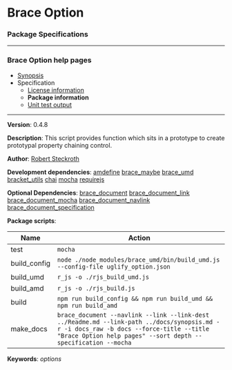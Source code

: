# Brace Option
### Package Specifications

----

### Brace Option help pages
* [Synopsis](https://github.com/restarian/brace_prototype/blob/master/docs/synopsis.md)
* Specification
  * [License information](https://github.com/restarian/brace_prototype/blob/master/docs/specification/license_information.md)
  * **Package information**
  * [Unit test output](https://github.com/restarian/brace_prototype/blob/master/docs/specification/unit_test_output.md)
----

**Version**: 0.4.8

**Description**: This script provides function which sits in a prototype to create prototypal property chaining control.

**Author**: [Robert Steckroth](mailto:RobertSteckroth@gmail.com)

**Development dependencies**: [amdefine](https://npmjs.org/package/amdefine) [brace_maybe](https://npmjs.org/package/brace_maybe) [brace_umd](https://npmjs.org/package/brace_umd) [bracket_utils](https://npmjs.org/package/bracket_utils) [chai](https://npmjs.org/package/chai) [mocha](https://npmjs.org/package/mocha) [requirejs](https://npmjs.org/package/requirejs)

**Optional Dependencies**: [brace_document](https://npmjs.org/package/brace_document) [brace_document_link](https://npmjs.org/package/brace_document_link) [brace_document_mocha](https://npmjs.org/package/brace_document_mocha) [brace_document_navlink](https://npmjs.org/package/brace_document_navlink) [brace_document_specification](https://npmjs.org/package/brace_document_specification)

**Package scripts**:

| Name | Action |
| ---- | ------ |
 | test | ```mocha``` |
 | build_config | ```node ./node_modules/brace_umd/bin/build_umd.js --config-file uglify_option.json``` |
 | build_umd | ```r_js -o ./rjs_build_umd.js``` |
 | build_amd | ```r_js -o ./rjs_build.js``` |
 | build | ```npm run build_config && npm run build_umd && npm run build_amd``` |
 | make_docs | ```brace_document --navlink --link --link-dest ../Readme.md --link-path ../docs/synopsis.md -r -i docs_raw -b docs --force-title --title "Brace Option help pages" --sort depth --specification --mocha``` |

**Keywords**: *options*
